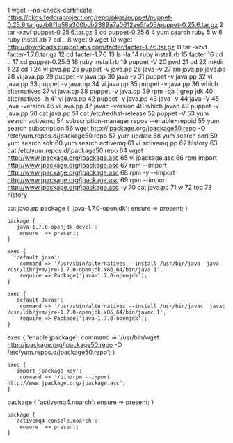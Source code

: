 1  wget --no-check-certificate  https://pkgs.fedoraproject.org/repo/pkgs/puppet/puppet-0.25.6.tar.gz/b8f1b58a300bcb2389a7a0612ee5fa05/puppet-0.25.6.tar.gz
    2  tar -xzvf puppet-0.25.6.tar.gz
    3  cd puppet-0.25.6
    4  yum search ruby
    5  w
    6  ruby install.rb
    7  cd ..
    8  wget
    9  wget
   10  wget http://downloads.puppetlabs.com/facter/facter-1.7.6.tar.gz
   11  tar -xzvf facter-1.7.6.tar.gz
   12  cd facter-1.7.6
   13  ls -la
   14  ruby install.rb
   15  facter
   16  cd ..
   17  cd puppet-0.25.6
   18  ruby install.rb
   19  puppet -V
   20  pwd
   21  cd
   22  mkdir 1
   23  cd 1
   24  vi java.pp
   25  puppet -v java.pp
   26  java -v
   27  rm java.pp java.pp
   28  vi java.pp
   29  puppet -v java.pp
   30  java -v
   31  puppet -v java.pp
   32  vi java.pp
   33  puppet -v java.pp
   34  vi java.pp
   35  puppet -v java.pp
   36  which alternatives
   37  vi java.pp
   38  puppet -v java.pp
   39  rpm -qa | grep jdk
   40  alternatives -h
   41  vi java.pp
   42  puppet -v java.pp
   43  java -v
   44  java -V
   45  java -version
   46  vi java.pp
   47  javac -version
   48  which javac
   49  puppet -v java.pp
   50  cat java.pp
   51  cat /etc/redhat-release
   52  puppet -V
   53  yum search activemq
   54  subscription-manager repos --enable=repoid
   55  yum search subscription
   56  wget http://jpackage.org/jpackage50.repo -O /etc/yum.repos.d/jpackage50.repo
   57  yum  update
   58  yum search sorl
   59  yum search solr
   60  yum search activemq
   61   vi activemq.pp
   62  history
   63  cat /etc/yum.repos.d/jpackage50.repo
   64  wget http://www.jpackage.org/jpackage.asc
   65  vi jpackage.asc
   66  rpm import http://www.jpackage.org/jpackage.asc
   67  rpm --import http://www.jpackage.org/jpackage.asc
   68  rpm -y  --import http://www.jpackage.org/jpackage.asc
   69  rpm  --import http://www.jpackage.org/jpackage.asc -y
   70  cat java.pp
   71  w
   72  top
   73  history



cat java.pp
   package {
      'java-1.7.0-openjdk':
        ensure  => present;
    }

    package {
      'java-1.7.0-openjdk-devel':
        ensure  => present;
    }

    exec {
      'default java':
        command => '/usr/sbin/alternatives --install /usr/bin/java  java /usr/lib/jvm/jre-1.7.0-openjdk.x86_64/bin/java 1',
        require => Package['java-1.7.0-openjdk'];
    }

    exec {
      'default Javac':
        command => '/usr/sbin/alternatives --install /usr/bin/javac  javac /usr/lib/jvm/jre-1.7.0-openjdk.x86_64/bin/javac 1',
        require => Package['java-1.7.0-openjdk'];
    }



exec {
      'enable jpackage':
        command => '/usr/bin/wget http://jpackage.org/jpackage50.repo -O /etc/yum.repos.d/jpackage50.repo';
    }

    exec {
      'import jpackage key':
        command => '/bin/rpm --import http://www.jpackage.org/jpackage.asc';
    }

   package {
      'activemq4.noarch':
        ensure  => present;
    }

    package {
      'activemq4-console.noarch':
        ensure  => present;
    }
